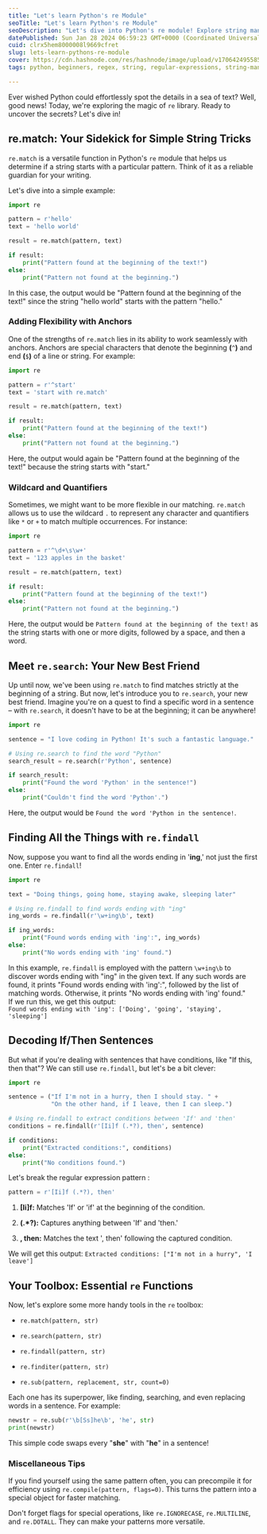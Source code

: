 ```yaml
---
title: "Let's learn Python's re Module"
seoTitle: "Let's learn Python's re Module"
seoDescription: "Let's dive into Python's re module! Explore string manipulation, master regular expressions, and elevate our coding game. Let's learn together!"
datePublished: Sun Jan 28 2024 06:59:23 GMT+0000 (Coordinated Universal Time)
cuid: clrx5hem8000008l9669cfret
slug: lets-learn-pythons-re-module
cover: https://cdn.hashnode.com/res/hashnode/image/upload/v1706424955858/619c3ad4-f30d-4bf7-aa81-3cea6ecbdccf.jpeg
tags: python, beginners, regex, string, regular-expressions, string-manipulation

---
```


Ever wished Python could effortlessly spot the details in a sea of text? Well, good news! Today, we're exploring the magic of `re` library. Ready to uncover the secrets? Let's dive in!

## re.match: Your Sidekick for Simple String Tricks

`re.match` is a versatile function in Python's `re` module that helps us determine if a string starts with a particular pattern. Think of it as a reliable guardian for your writing.

Let's dive into a simple example:

```python
import re

pattern = r'hello'
text = 'hello world'

result = re.match(pattern, text)

if result:
    print("Pattern found at the beginning of the text!")
else:
    print("Pattern not found at the beginning.")
```

In this case, the output would be "Pattern found at the beginning of the text!" since the string "hello world" starts with the pattern "hello."

### **Adding Flexibility with Anchors**

One of the strengths of `re.match` lies in its ability to work seamlessly with anchors. Anchors are special characters that denote the beginning **(**`^`**)** and end **(**`$`**)** of a line or string. For example:

```python
import re

pattern = r'^start'
text = 'start with re.match'

result = re.match(pattern, text)

if result:
    print("Pattern found at the beginning of the text!")
else:
    print("Pattern not found at the beginning.")
```

Here, the output would again be "Pattern found at the beginning of the text!" because the string starts with "start."

### **Wildcard and Quantifiers**

Sometimes, we might want to be more flexible in our matching. `re.match` allows us to use the wildcard `.` to represent any character and quantifiers like `*` or `+` to match multiple occurrences. For instance:

```python
import re

pattern = r'^\d+\s\w+'
text = '123 apples in the basket'

result = re.match(pattern, text)

if result:
    print("Pattern found at the beginning of the text!")
else:
    print("Pattern not found at the beginning.")
```

Here, the output would be `Pattern found at the beginning of the text!` as the string starts with one or more digits, followed by a space, and then a word.

## **Meet** `re.search`: Your New Best Friend

Up until now, we've been using `re.match` to find matches strictly at the beginning of a string. But now, let's introduce you to `re.search`, your new best friend. Imagine you're on a quest to find a specific word in a sentence – with `re.search`, it doesn't have to be at the beginning; it can be anywhere!

```python
import re

sentence = "I love coding in Python! It's such a fantastic language."

# Using re.search to find the word "Python"
search_result = re.search(r'Python', sentence)

if search_result:
    print("Found the word 'Python' in the sentence!")
else:
    print("Couldn't find the word 'Python'.")
```

Here, the output would be `Found the word 'Python in the sentence!`.

## **Finding All the Things with** `re.findall`

Now, suppose you want to find all the words ending in '**ing**,' not just the first one. Enter `re.findall`!

```python
import re

text = "Doing things, going home, staying awake, sleeping later"

# Using re.findall to find words ending with "ing"
ing_words = re.findall(r'\w+ing\b', text)

if ing_words:
    print("Found words ending with 'ing':", ing_words)
else:
    print("No words ending with 'ing' found.")
```

In this example, `re.findall` is employed with the pattern `\w+ing\b` to discover words ending with "ing" in the given text. If any such words are found, it prints "Found words ending with 'ing':", followed by the list of matching words. Otherwise, it prints "No words ending with 'ing' found."  
If we run this, we get this output:  
`Found words ending with 'ing': ['Doing', 'going', 'staying', 'sleeping']`

## **Decoding If/Then Sentences**

But what if you're dealing with sentences that have conditions, like "If this, then that"? We can still use `re.findall`, but let's be a bit clever:

```python
import re

sentence = ("If I'm not in a hurry, then I should stay. " +
            "On the other hand, if I leave, then I can sleep.")

# Using re.findall to extract conditions between 'If' and 'then'
conditions = re.findall(r'[Ii]f (.*?), then', sentence)

if conditions:
    print("Extracted conditions:", conditions)
else:
    print("No conditions found.")
```

Let's break the regular expression pattern :

```python
pattern = r'[Ii]f (.*?), then'
```

1. **\[Ii\]f:** Matches 'If' or 'if' at the beginning of the condition.
    
2. **(.\*?):** Captures anything between 'If' and 'then.'
    
3. **, then:** Matches the text ', then' following the captured condition.
    

We will get this output: `Extracted conditions: ["I'm not in a hurry", 'I leave']`

## **Your Toolbox: Essential** `re` Functions

Now, let's explore some more handy tools in the `re` toolbox:

* `re.match(pattern, str)`
    
* `re.search(pattern, str)`
    
* `re.findall(pattern, str)`
    
* `re.finditer(pattern, str)`
    
* `re.sub(pattern, replacement, str, count=0)`
    

Each one has its superpower, like finding, searching, and even replacing words in a sentence. For example:

```python
newstr = re.sub(r'\b[Ss]he\b', 'he', str)
print(newstr)
```

This simple code swaps every "**she**" with "**he**" in a sentence!

### **Miscellaneous Tips**

If you find yourself using the same pattern often, you can precompile it for efficiency using `re.compile(pattern, flags=0)`. This turns the pattern into a special object for faster matching.

Don't forget flags for special operations, like `re.IGNORECASE`, `re.MULTILINE`, and `re.DOTALL`. They can make your patterns more versatile.